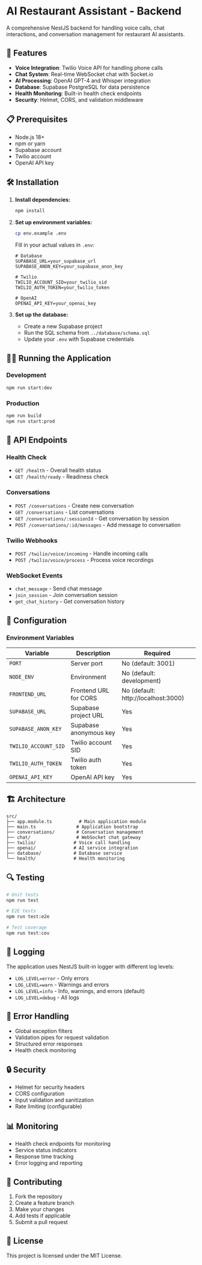 # AI Restaurant Assistant - Backend

A comprehensive NestJS backend for handling voice calls, chat interactions, and conversation management for restaurant AI assistants.

## 🚀 Features

- **Voice Integration**: Twilio Voice API for handling phone calls
- **Chat System**: Real-time WebSocket chat with Socket.io
- **AI Processing**: OpenAI GPT-4 and Whisper integration
- **Database**: Supabase PostgreSQL for data persistence
- **Health Monitoring**: Built-in health check endpoints
- **Security**: Helmet, CORS, and validation middleware

## 📋 Prerequisites

- Node.js 18+ 
- npm or yarn
- Supabase account
- Twilio account
- OpenAI API key

## 🛠 Installation

1. **Install dependencies:**
   ```bash
   npm install
   ```

2. **Set up environment variables:**
   ```bash
   cp env.example .env
   ```
   
   Fill in your actual values in `.env`:
   ```env
   # Database
   SUPABASE_URL=your_supabase_url
   SUPABASE_ANON_KEY=your_supabase_anon_key
   
   # Twilio
   TWILIO_ACCOUNT_SID=your_twilio_sid
   TWILIO_AUTH_TOKEN=your_twilio_token
   
   # OpenAI
   OPENAI_API_KEY=your_openai_key
   ```

3. **Set up the database:**
   - Create a new Supabase project
   - Run the SQL schema from `../database/schema.sql`
   - Update your `.env` with Supabase credentials

## 🏃‍♂️ Running the Application

### Development
```bash
npm run start:dev
```

### Production
```bash
npm run build
npm run start:prod
```

## 📡 API Endpoints

### Health Check
- `GET /health` - Overall health status
- `GET /health/ready` - Readiness check

### Conversations
- `POST /conversations` - Create new conversation
- `GET /conversations` - List conversations
- `GET /conversations/:sessionId` - Get conversation by session
- `POST /conversations/:id/messages` - Add message to conversation

### Twilio Webhooks
- `POST /twilio/voice/incoming` - Handle incoming calls
- `POST /twilio/voice/process` - Process voice recordings

### WebSocket Events
- `chat_message` - Send chat message
- `join_session` - Join conversation session
- `get_chat_history` - Get conversation history

## 🔧 Configuration

### Environment Variables

| Variable | Description | Required |
|----------|-------------|----------|
| `PORT` | Server port | No (default: 3001) |
| `NODE_ENV` | Environment | No (default: development) |
| `FRONTEND_URL` | Frontend URL for CORS | No (default: http://localhost:3000) |
| `SUPABASE_URL` | Supabase project URL | Yes |
| `SUPABASE_ANON_KEY` | Supabase anonymous key | Yes |
| `TWILIO_ACCOUNT_SID` | Twilio account SID | Yes |
| `TWILIO_AUTH_TOKEN` | Twilio auth token | Yes |
| `OPENAI_API_KEY` | OpenAI API key | Yes |

## 🏗 Architecture

```
src/
├── app.module.ts          # Main application module
├── main.ts               # Application bootstrap
├── conversations/        # Conversation management
├── chat/                 # WebSocket chat gateway
├── twilio/              # Voice call handling
├── openai/              # AI service integration
├── database/            # Database service
└── health/              # Health monitoring
```

## 🔍 Testing

```bash
# Unit tests
npm run test

# E2E tests
npm run test:e2e

# Test coverage
npm run test:cov
```

## 📝 Logging

The application uses NestJS built-in logger with different log levels:
- `LOG_LEVEL=error` - Only errors
- `LOG_LEVEL=warn` - Warnings and errors
- `LOG_LEVEL=info` - Info, warnings, and errors (default)
- `LOG_LEVEL=debug` - All logs

## 🚨 Error Handling

- Global exception filters
- Validation pipes for request validation
- Structured error responses
- Health check monitoring

## 🔒 Security

- Helmet for security headers
- CORS configuration
- Input validation and sanitization
- Rate limiting (configurable)

## 📊 Monitoring

- Health check endpoints for monitoring
- Service status indicators
- Response time tracking
- Error logging and reporting

## 🤝 Contributing

1. Fork the repository
2. Create a feature branch
3. Make your changes
4. Add tests if applicable
5. Submit a pull request

## 📄 License

This project is licensed under the MIT License.
